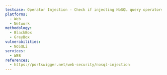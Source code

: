 ```yaml
---
testcase: Operator Injection - Check if injecting NoSQL query operators (e.g., $ne, $in, $regex, $gt) in JSON/XML/URL parameters causes the Web (HTTP/HTTPS) service to unintentionally expose or filter sensitive data
platforms: 
  - Web
  - Network
methodology: 
  - BlackBox
  - GreyBox
vulnerabilities:
  - NoSQLi
services:
  - WEB
references:
  - https://portswigger.net/web-security/nosql-injection
---
```

